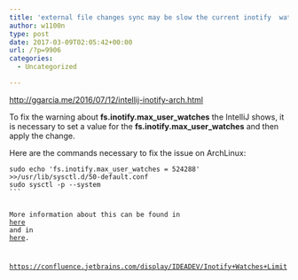 ```yaml
---
title: 'external file changes sync may be slow the current inotify  watch limit is too low'
author: w1100n
type: post
date: 2017-03-09T02:05:42+00:00
url: /?p=9906
categories:
  - Uncategorized

---
```

http://ggarcia.me/2016/07/12/intellij-inotify-arch.html

To fix the warning about **fs.inotify.max\_user\_watches** the IntelliJ shows, it is necessary to set a value for the **fs.inotify.max\_user\_watches** and then apply the change.

Here are the commands necessary to fix the issue on ArchLinux:

<div class="language-shell highlighter-rouge">
  <pre class="highlight"><code>sudo <span class="nb">echo <span class="s1">'fs.inotify.max_user_watches = 524288' >>/usr/lib/sysctl.d/50-default.conf
sudo sysctl -p --system
```

More information about this can be found in <a href="https://confluence.jetbrains.com/display/IDEADEV/Inotify+Watches+Limit" target="_blank" rel="noopener noreferrer">here</a> and in <a href="https://bbs.archlinux.org/viewtopic.php?id=193020" target="_blank" rel="noopener noreferrer">here</a>.


https://confluence.jetbrains.com/display/IDEADEV/Inotify+Watches+Limit